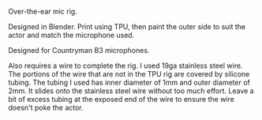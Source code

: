 Over-the-ear mic rig.

Designed in Blender.
Print using TPU, then paint the outer side to suit the actor and match the microphone used.

Designed for Countryman B3 microphones.

Also requires a wire to complete the rig. I used 19ga stainless steel wire.
The portions of the wire that are not in the TPU rig are covered by silicone tubing.
The tubing I used has inner diameter of 1mm and outer diameter of 2mm. It slides
onto the stainless steel wire without too much effort. 
Leave a bit of excess tubing at the exposed end of the wire to ensure the wire
doesn't poke the actor.

